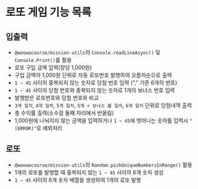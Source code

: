 # 로또 게임 기능 목록

## 입출력

- `@woowacourse/mission-utils`의 `Console.readLineAsync()` 및 `Console.Print()`를 활용
- 로또 구입 금액 입력(장당 1,000원)
- 구입 금액의 1,000원 단위로 자동 로또번호 발행하여 오름차순으로 출력
- `1 ~ 45` 사이의 중복되지 않는 숫자로 당첨 번호 입력 ("," 기준 6개의 번호)
- `1 ~ 45` 사이의 당첨 번호와 중복되지 않는 숫자로 1개의 보너스 번호 입력
- 발행받은 로또번호와 당첨 번호와 비교
- `3개 일치`, `4개 일치`, `5개 일치`, `5개 + 보너스 볼 일치`, `6개 일치` 단위로 당첨내역 출력
- 총 수익률 출력(소수점 둘째 자리에서 반올림)
- 1,000원에 나눠지지 않는 금액을 입력하거나 `1 ~ 45`에 벗어나는 숫자를 입력시 `"[ERROR]"`로 예외처리


## 로또

- `@woowacourse/mission-utils`의 `Random.pickUniqueNumbersInRange()` 활용
- 1개의 로또를 발행할 때 중복되지 않는 `1 ~ 45` 사이의 6개 숫자 생성
- `1 ~ 45` 사이의 6개 숫자 배열을 생성하여 1개의 로또 발행